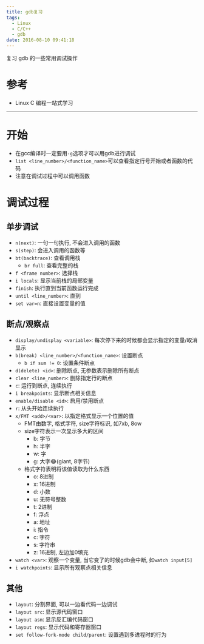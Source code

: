 ```yaml
---
title: gdb复习
tags:
  - Linux
  - C/C++
  - gdb
date: 2016-08-10 09:41:18
---
```


复习 gdb 的一些常用调试操作
<!--more-->


# 参考
- Linux C 编程一站式学习

---

# 开始
- 在gcc编译时一定要用`-g`选项才可以用gdb进行调试
- `list <line_number>/<function_name>`可以查看指定行号开始或者函数的代码
- 注意在调试过程中可以调用函数

# 调试过程
## 单步调试
- `n(next)`: 一句一句执行, 不会进入调用的函数
- `s(step)`: 会进入调用的函数等
- `bt(backtrace)`: 查看调用栈
    - `br full`: 查看完整的栈
- `f <frame number>`: 选择栈
- `i locals`: 显示当前栈的局部变量
- `finish`: 执行直到当前函数运行完成
- `until <line_number>`: 直到
- `set var=n`: 直接设置变量的值

## 断点/观察点
- `display/undisplay <variable>`: 每次停下来的时候都会显示指定的变量/取消显示
- `b(break) <line_number>/<function_name>`: 设置断点
    - `b if sum != 0`: 设置条件断点
- `d(delete) <id>`: 删除断点, 无参数表示删除所有断点
- `clear <line_number>`: 删除指定行的断点
- `c`: 运行到断点, 连续执行
- `i breakpoints`: 显示断点相关信息
- `enable/disable <id>`: 启用/禁用断点
- `r`: 从头开始连续执行
- `x/FMT <add>/<var>`: 以指定格式显示一个位置的值
    - FMT由数字, 格式字符, size字符标识, 如7xb, 8ow
    - size字符表示一次显示多大的区间
        - b: 字节
        - h: 半字
        - w: 字
        - g: 大字😂(giant, 8字节)
    - 格式字符表明将该值读取为什么东西
        - o: 8进制
        - x: 16进制
        - d: 小数
        - u: 无符号整数
        - t: 2进制
        - f: 浮点
        - a: 地址
        - i: 指令
        - c: 字符
        - s: 字符串
        - z: 16进制, 左边加0填充
- `watch <var>`: 观察一个变量, 当它变了的时候gdb会中断, 如`watch input[5]`
- `i watchpoints`: 显示所有观察点相关信息

## 其他
- `layout`: 分割界面, 可以一边看代码一边调试
- `layout src`: 显示源代码窗口
- `layout asm`: 显示反汇编代码窗口
- `layout regs`: 显示代码和寄存器窗口
- `set follow-fork-mode child/parent`: 设置遇到多进程时的行为


